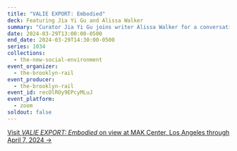 ```yaml
---
title: "VALIE EXPORT: Embodied"
deck: Featuring Jia Yi Gu and Alissa Walker
summary: "Curator Jia Yi Gu joins writer Alissa Walker for a conversation. "
date: 2024-03-29T13:00:00-0500
end_date: 2024-03-29T14:30:00-0500
series: 1034
collections:
  - the-new-social-environment
event_organizer:
  - the-brooklyn-rail
event_producer:
  - the-brooklyn-rail
event_id: recOlROy9EPcyMLuJ
event_platform:
  - zoom
soldout: false
---
```

[V﻿isit *VALIE EXPORT: Embodied* on view at MAK Center, Los Angeles through April 7, 2024 →](https://www.makcenter.org/exhibitions/valie-export)